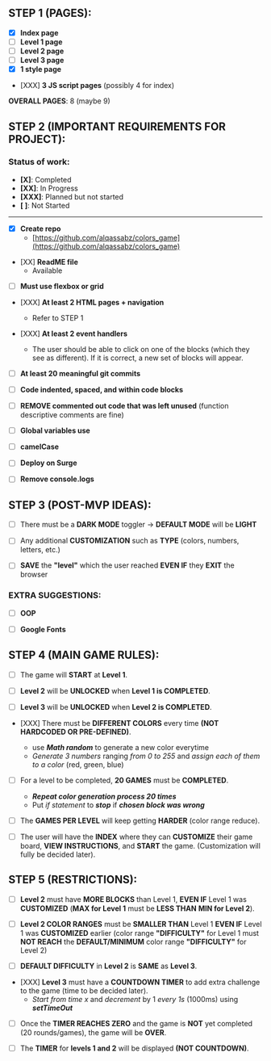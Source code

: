 ## STEP 1 (PAGES):
- [X] **Index page**
- [ ] **Level 1 page**
- [ ] **Level 2 page**
- [ ] **Level 3 page**
- [X] **1 style page**
- [XXX] **3 JS script pages** (possibly 4 for index)

**OVERALL PAGES**: 8 (maybe 9)

## STEP 2 (IMPORTANT REQUIREMENTS FOR PROJECT):
### Status of work:
- **[X]**: Completed
- **[XX]**: In Progress
- **[XXX]**: Planned but not started
- **[ ]**: Not Started

***

- [X] **Create repo**
  - [https://github.com/alqassabz/colors_game](https://github.com/alqassabz/colors_game)

- [XX] **ReadME file**
  - Available

- [ ] **Must use flexbox or grid**

- [XXX] **At least 2 HTML pages + navigation**
  - Refer to STEP 1

- [XXX] **At least 2 event handlers**
  - The user should be able to click on one of the blocks (which they see as different). If it is correct, a new set of blocks will appear.

- [ ] **At least 20 meaningful git commits**

- [ ] **Code indented, spaced, and within code blocks**

- [ ] **REMOVE commented out code that was left unused** (function descriptive comments are fine)

- [ ] **Global variables use**

- [ ] **camelCase**

- [ ] **Deploy on Surge**

- [ ] **Remove console.logs**

## STEP 3 (POST-MVP IDEAS):

- [ ] There must be a **DARK MODE** toggler -> **DEFAULT MODE** will be **LIGHT**

- [ ] Any additional **CUSTOMIZATION** such as **TYPE** (colors, numbers, letters, etc.)

- [ ] **SAVE** the **"level"** which the user reached **EVEN IF** they **EXIT** the browser

### EXTRA SUGGESTIONS:

- [ ] **OOP**

- [ ] **Google Fonts**

## STEP 4 (MAIN GAME RULES):

- [ ] The game will **START** at **Level 1**.

- [ ] **Level 2** will be **UNLOCKED** when **Level 1 is COMPLETED**.

- [ ] **Level 3** will be **UNLOCKED** when **Level 2 is COMPLETED**.

- [XXX] There must be **DIFFERENT COLORS** every time **(NOT HARDCODED OR PRE-DEFINED)**.

  - use ***Math random*** to generate a new color everytime
  - *Generate 3 numbers* ranging *from 0 to 255* and *assign each of them to a color* (red, green, blue)

- [ ] For a level to be completed, **20 GAMES** must be **COMPLETED**.

  - ***Repeat color generation process 20 times***
  - Put *if statement* to ***stop*** if ***chosen block was wrong***

- [ ] The **GAMES PER LEVEL** will keep getting **HARDER** (color range reduce).

- [ ] The user will have the **INDEX** where they can **CUSTOMIZE** their game board, **VIEW INSTRUCTIONS**, and **START** the game. (Customization will fully be decided later).

## STEP 5 (RESTRICTIONS):

- [ ] **Level 2** must have **MORE BLOCKS** than Level 1, **EVEN IF** Level 1 was **CUSTOMIZED** (**MAX for Level 1** must be **LESS THAN** **MIN for Level 2**).

- [ ] **Level 2 COLOR RANGES** must be **SMALLER THAN** Level 1 **EVEN IF** Level 1 was **CUSTOMIZED** earlier (color range **"DIFFICULTY"** for Level 1 must **NOT REACH** the **DEFAULT/MINIMUM** color range **"DIFFICULTY"** for Level 2) 

- [ ] **DEFAULT DIFFICULTY** in **Level 2** is **SAME** as **Level 3**.

- [XXX] **Level 3** must have a **COUNTDOWN TIMER** to add extra challenge to the game (time to be decided later).
  - *Start from time x* and *decrement* by 1 *every 1s* (1000ms) using ***setTimeOut***

- [ ] Once the **TIMER REACHES ZERO** and the game is **NOT** yet completed (20 rounds/games), the game will be **OVER**.

- [ ] The **TIMER** for **levels 1 and 2** will be displayed **(NOT COUNTDOWN)**.

